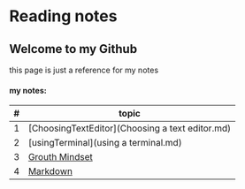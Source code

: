 # Reading notes
## Welcome to my Github 
this page is just a reference for my notes




#### my notes:
\# | topic
-- | -----
1 | [ChoosingTextEditor](Choosing a text editor.md)
2 | [usingTerminal](using a terminal.md)
3 | [Grouth Mindset](GrouthMindset.md)
4 | [Markdown](markdown.md)

